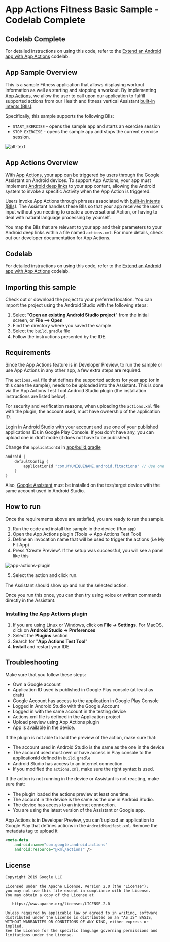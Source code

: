 # App Actions Fitness Basic Sample - Codelab Complete

## Codelab Complete

For detailed instructions on using this code, refer to the [Extend an Android app with App Actions](https://codelabs.developers.google.com/codelabs/appactions) codelab.

## App Sample Overview

This is a sample Fitness application that allows displaying workout information as well as starting
and stopping a workout. By implementing [App Actions](https://developers.google.com/assistant/app/),
we allow the user to call upon our application to fulfill supported actions from our Health and fitness
vertical Assistant
[built-in intents (BIIs)](https://developers.google.com/assistant/app/reference/built-in-intents).

Specifically, this sample supports the following BIIs:
* `START_EXERCISE` - opens the sample app and starts an exercise session
* `STOP_EXERCISE` - opens the sample app and stops the current exercise session.

![alt-text](media/fit-actions-demo.gif "App Actions Demo")

## App Actions Overview

With [App Actions](https://developers.google.com/assistant/app/), your app can be triggered by users
through the Google Assistant on Android devices. To support App Actions, your app must implement
[Android deep links](https://developer.android.com/training/app-links/deep-linking) to your app
content, allowing the Android system to invoke a specific Activity when the App Action is triggered.

Users invoke App Actions through phrases associated with
[built-in intents (BIIs)](https://developers.google.com/assistant/app/intents). The
Assistant handles these BIIs so that your app receives the user's input without you needing to
create a conversational Action, or having to deal with natural language processing by yourself.

You map the BIIs that are relevant to your app and their parameters to your Android deep links
within a file named `actions.xml`. For more details, check out our developer documentation for App
Actions.

## Codelab

For detailed instructions on using this code, refer to the [Extend an Android app with App Actions](https://codelabs.developers.google.com/codelabs/appactions) codelab.

## Importing this sample

Check out or download the project to your preferred location. You can import the project using the
Android Studio with the following steps:

1. Select "**Open an existing Android Studio project**" from the initial screen, or **File --> Open**
2. Find the directory where you saved the sample.
3. Select the `build.gradle` file
4. Follow the instructions presented by the IDE.

## Requirements

Since the App Actions feature is in Developer Preview, to run the sample or use
App Actions in any other app, a few extra steps are required.

The `actions.xml` file that defines the supported actions for your app (or in this case the sample),
needs to be uploaded into the Assistant. This is done via the App Actions Test Tool Android Studio
plugin (the installation instructions are listed below).

For security and verification reasons, when uploading the `actions.xml` file with the plugin, the
account used, must have ownership of the application ID.

Login in Android Studio with your account and use one of your published applications IDs
in Google Play Console. If you don't have any, you can upload one in draft mode
(it does not have to be published).

Change the `applicationId` in [app/build.gradle](https://github.com/actions-on-google/appactions-fitness-kotlin/blob/e83ed77b02fe056f767f2da5f0bbe5bd5b23f95c/app/build.gradle#L31)
```groovy
android {
    defaultConfig {
        applicationId "com.MYUNIQUENAME.android.fitactions" // Use one of your published applications IDs
    }
}
```

Also, [Google Assistant](https://assistant.google.com/) must be installed on the test/target device
with the same account used in Android Studio.

## How to run

Once the requirements above are satisfied, you are ready to run the sample.

1. Run the code and install the sample in the device (Run `app`)
2. Open the App Actions plugin (Tools -> App Actions Test Tool)
3. Define an invocation name that will be used to trigger the actions (i.e My Fit App)
4. Press 'Create Preview'. If the setup was successful, you will see a panel like this

![app-actions-plugin](media/app-actions-plugin.png "App Actions Plugin")

5. Select the action and click run.

The Assistant should show up and run the selected action.

Once you run this once, you can then try using voice or written commands directly in the
Assistant.

### Installing the App Actions plugin

1. If you are using Linux or Windows, click on **File → Settings**. For MacOS, click on
**Android Studio → Preferences**
2. Select the **Plugins** section
3. Search for "**App Actions Test Tool**"
4. **Install** and restart your IDE

## Troubleshooting

Make sure that you follow these steps:

* Own a Google account
* Application ID used is published in Google Play console (at least as draft)
* Google Account has access to the application in Google Play Console
* Logged in Android Studio with the Google Account
* Logged in with the same account in the testing device
* Actions.xml file is defined in the Application project
* Upload preview using App Actions plugin
* App is available in the device.

If the plugin is not able to load the preview of the action, make sure that:

* The account used in Android Studio is the same as the one in the device
* The account used must own or have access in Play console to the applicationId defined
in `build.gradle`
* Android Studio has access to an internet connection.
* If you modified the `actions.xml`, make sure the right syntax is used.

If the action is not running in the device or Assistant is not reacting, make sure that:

* The plugin loaded the actions preview at least one time.
* The account in the device is the same as the one in Android Studio.
* The device has access to an internet connection.
* You are using the latest version of the Assistant or Google app.

App Actions is in Developer Preview, you can't upload an application to Google Play that
defines actions in the `AndroidManifest.xml`. Remove the metadata tag to upload it

```xml
<meta-data
    android:name="com.google.android.actions"
    android:resource="@xml/actions" />
```

## License
```
Copyright 2019 Google LLC

Licensed under the Apache License, Version 2.0 (the "License");
you may not use this file except in compliance with the License.
You may obtain a copy of the License at

   https://www.apache.org/licenses/LICENSE-2.0

Unless required by applicable law or agreed to in writing, software
distributed under the License is distributed on an "AS IS" BASIS,
WITHOUT WARRANTIES OR CONDITIONS OF ANY KIND, either express or implied.
See the License for the specific language governing permissions and
limitations under the License.
```
